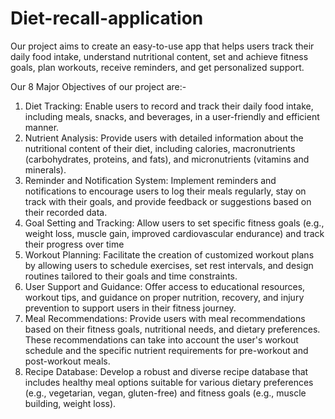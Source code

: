 # Diet-recall-application
Our project aims to create an easy-to-use app that helps users track their daily food intake, understand  nutritional content, set and achieve fitness goals, plan workouts, receive reminders, and get personalized support. 

Our 8 Major Objectives of our project are:-
1. Diet Tracking: Enable users to record and track their daily food intake, including meals, snacks, and beverages, in a user-friendly and efficient manner.
2. Nutrient Analysis: Provide users with detailed information about the nutritional content of their diet, including calories, macronutrients (carbohydrates, proteins, and fats), and micronutrients (vitamins and minerals).
3. Reminder and Notification System: Implement reminders and notifications to encourage users to log their meals regularly, stay on track with their goals, and provide feedback or suggestions based on their recorded data.
4. Goal Setting and Tracking: Allow users to set specific fitness goals (e.g., weight   loss, muscle gain, improved cardiovascular endurance) and track their progress over time
5. Workout Planning: Facilitate the creation of customized workout plans by allowing users to schedule exercises, set rest intervals, and design routines tailored to their goals and time constraints.
6. User Support and Guidance: Offer access to educational resources, workout tips, and guidance on proper nutrition, recovery, and injury prevention to support users in their fitness journey.
7. Meal Recommendations: Provide users with meal recommendations based on their fitness goals, nutritional needs, and dietary preferences. These recommendations can take into account the user's workout schedule and the specific nutrient requirements for pre-workout and post-workout meals.
8. Recipe Database: Develop a robust and diverse recipe database that includes healthy meal options suitable for various dietary preferences (e.g., vegetarian, vegan, gluten-free) and fitness goals (e.g., muscle building, weight loss).

